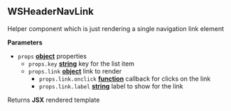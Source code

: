 <!-- Generated by documentation.js. Update this documentation by updating the source code. -->

## WSHeaderNavLink

Helper component which is just rendering a single navigation link element

**Parameters**

-   `props` **[object](https://developer.mozilla.org/en-US/docs/Web/JavaScript/Reference/Global_Objects/Object)** properties
    -   `props.key` **[string](https://developer.mozilla.org/en-US/docs/Web/JavaScript/Reference/Global_Objects/String)** key for the list item
    -   `props.link` **[object](https://developer.mozilla.org/en-US/docs/Web/JavaScript/Reference/Global_Objects/Object)** link to render
        -   `props.link.onclick` **[function](https://developer.mozilla.org/en-US/docs/Web/JavaScript/Reference/Statements/function)** callback for clicks on the link
        -   `props.link.label` **[string](https://developer.mozilla.org/en-US/docs/Web/JavaScript/Reference/Global_Objects/String)** label to show for the link

Returns **JSX** rendered template
